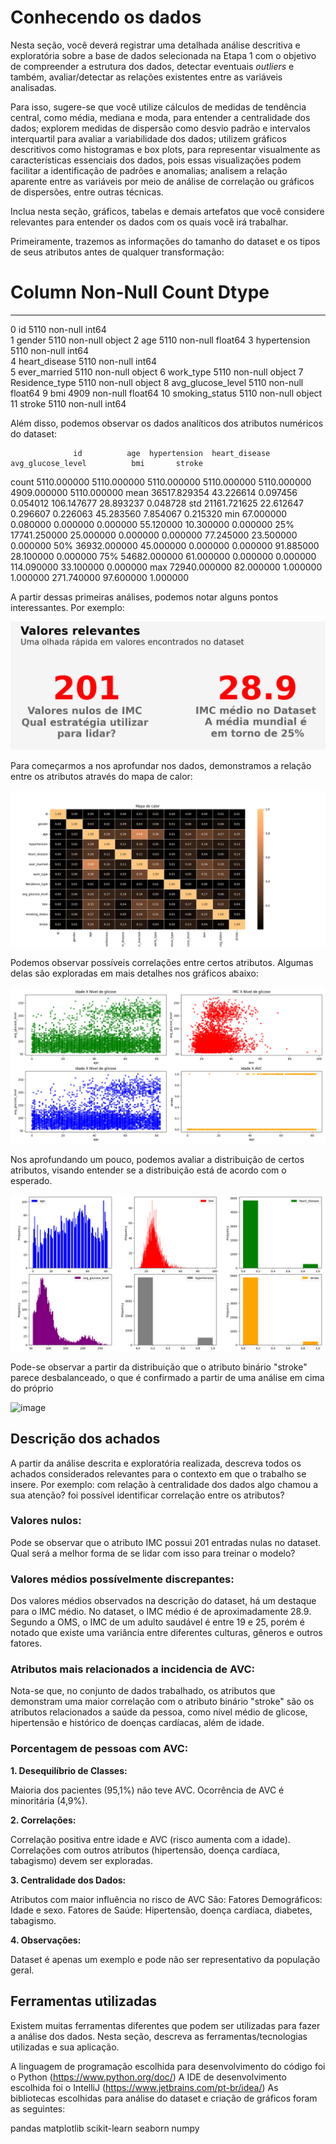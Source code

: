 # Conhecendo os dados

Nesta seção, você deverá registrar uma detalhada análise descritiva e exploratória sobre a base de dados selecionada na Etapa 1 com o objetivo de compreender a estrutura dos dados, detectar eventuais _outliers_ e também, avaliar/detectar as relações existentes entre as variáveis analisadas.

Para isso, sugere-se que você utilize cálculos de medidas de tendência central, como média, mediana e moda, para entender a centralidade dos dados; explorem medidas de dispersão como desvio padrão e intervalos interquartil para avaliar a variabilidade dos dados; utilizem gráficos descritivos como histogramas e box plots, para representar visualmente as características essenciais dos dados, pois essas visualizações podem facilitar a identificação de padrões e anomalias; analisem a relação aparente entre as variáveis por meio de análise de correlação ou gráficos de dispersões, entre outras técnicas. 

Inclua nesta seção, gráficos, tabelas e demais artefatos que você considere relevantes para entender os dados com os quais você irá trabalhar. 

Primeiramente, trazemos as informações do tamanho do dataset e os tipos de seus atributos antes de qualquer transformação:

#   Column             Non-Null Count  Dtype  
---  ------             --------------  -----  
 0   id                 5110 non-null   int64  
 1   gender             5110 non-null   object 
 2   age                5110 non-null   float64
 3   hypertension       5110 non-null   int64  
 4   heart_disease      5110 non-null   int64  
 5   ever_married       5110 non-null   object 
 6   work_type          5110 non-null   object 
 7   Residence_type     5110 non-null   object 
 8   avg_glucose_level  5110 non-null   float64
 9   bmi                4909 non-null   float64
 10  smoking_status     5110 non-null   object 
 11  stroke             5110 non-null   int64  


 Além disso, podemos observar os dados analíticos dos atributos numéricos do dataset:


                  id          age  hypertension  heart_disease  avg_glucose_level          bmi       stroke
count   5110.000000  5110.000000   5110.000000    5110.000000        5110.000000  4909.000000  5110.000000
mean   36517.829354    43.226614      0.097456       0.054012         106.147677    28.893237     0.048728
std    21161.721625    22.612647      0.296607       0.226063          45.283560     7.854067     0.215320
min       67.000000     0.080000      0.000000       0.000000          55.120000    10.300000     0.000000
25%    17741.250000    25.000000      0.000000       0.000000          77.245000    23.500000     0.000000
50%    36932.000000    45.000000      0.000000       0.000000          91.885000    28.100000     0.000000
75%    54682.000000    61.000000      0.000000       0.000000         114.090000    33.100000     0.000000
max    72940.000000    82.000000      1.000000       1.000000         271.740000    97.600000     1.000000

A partir dessas primeiras análises, podemos notar alguns pontos interessantes. Por exemplo:

![image](https://github.com/ICEI-PUC-Minas-PMV-SI/pmv-si-2024-1-pe7-t1-saude/blob/main/docs/img/Grafico_imc.png)


Para começarmos a nos aprofundar nos dados, demonstramos a relação entre os atributos através do mapa de calor:

![image](https://github.com/ICEI-PUC-Minas-PMV-SI/pmv-si-2024-1-pe7-t1-saude/blob/main/docs/img/Mapa_calor.png)


Podemos observar possíveis correlações entre certos atributos. Algumas delas são exploradas em mais detalhes nos gráficos abaixo:

![image](https://github.com/ICEI-PUC-Minas-PMV-SI/pmv-si-2024-1-pe7-t1-saude/blob/main/docs/img/Grafico_correlacao.png)


Nos aprofundando um pouco, podemos avaliar a distribuição de certos atributos, visando entender se a distribuição está de acordo com o esperado.

![image](https://github.com/ICEI-PUC-Minas-PMV-SI/pmv-si-2024-1-pe7-t1-saude/blob/main/docs/img/Grafico_distribuicao.png)


Pode-se observar a partir da distribuição que o atributo binário "stroke" parece desbalanceado, o que é confirmado a partir de uma análise em cima do próprio

![image](https://github.com/ICEI-PUC-Minas-PMV-SI/pmv-si-2024-1-pe7-t1-saude/assets/70342051/b7426daf-8412-4328-91c1-5286f373b6f5)



## Descrição dos achados

A partir da análise descrita e exploratória realizada, descreva todos os achados considerados relevantes para o contexto em que o trabalho se insere. Por exemplo: com relação à centralidade dos dados algo chamou a sua atenção? foi possível identificar correlação entre os atributos?


### Valores nulos:

Pode se observar que o atributo IMC possui 201 entradas nulas no dataset. Qual será a melhor forma de se lidar com isso para treinar o modelo?

### Valores médios possívelmente discrepantes:

Dos valores médios observados na descrição do dataset, há um destaque para o IMC médio. No dataset, o IMC médio é de aproximadamente 28.9. Segundo a OMS, o IMC de um adulto saudável é entre 19 e 25, porém é notado que existe uma variância entre diferentes culturas, gêneros e outros fatores.

### Atributos mais relacionados a incidencia de AVC:

Nota-se que, no conjunto de dados trabalhado, os atributos que demonstram uma maior correlação com o atributo binário "stroke" são os atributos relacionados a saúde da pessoa, como nível médio de glicose, hipertensão e histórico de doenças cardíacas, além de idade.

### Porcentagem de pessoas com AVC:

<b>1. Desequilíbrio de Classes:</b>

Maioria dos pacientes (95,1%) não teve AVC.
Ocorrência de AVC é minoritária (4,9%).

<b>2. Correlações:</b>

Correlação positiva entre idade e AVC (risco aumenta com a idade).
Correlações com outros atributos (hipertensão, doença cardíaca, tabagismo) devem ser exploradas.

<b>3. Centralidade dos Dados:</b>

Atributos com maior influência no risco de AVC São:
Fatores Demográficos: Idade e sexo.
Fatores de Saúde: Hipertensão, doença cardíaca, diabetes, tabagismo.

<b>4. Observações:</b>

Dataset é apenas um exemplo e pode não ser representativo da população geral.

## Ferramentas utilizadas

Existem muitas ferramentas diferentes que podem ser utilizadas para fazer a análise dos dados. Nesta seção, descreva as ferramentas/tecnologias utilizadas e sua aplicação.

A linguagem de programação escolhida para desenvolvimento do código foi o Python (https://www.python.org/doc/)
A IDE de desenvolvimento escolhida foi o IntelliJ (https://www.jetbrains.com/pt-br/idea/)
As bibliotecas escolhidas para análise do dataset e criação de gráficos foram as seguintes:

pandas 
matplotlib 
scikit-learn 
seaborn 
numpy 
